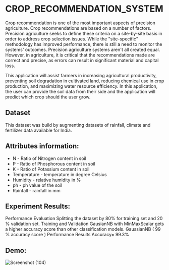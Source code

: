 # CROP_RECOMMENDATION_SYSTEM



Crop recommendation is one of the most important aspects of precision agriculture. Crop recommendations are based on a number of factors.
Precision agriculture seeks to define these criteria on a site-by-site basis in order to address crop selection issues.
While the "site-specific" methodology has improved performance, there is still a need to monitor the systems' outcomes.
Precision agriculture systems aren't all created equal. However, in agriculture, it is critical that the recommendations
made are correct and precise, as errors can result in significant material and capital loss.


This application will assist farmers in increasing agricultural productivity, preventing soil degradation in cultivated land,
reducing chemical use in crop production, and maximizing water resource efficiency.
In this application, the user can provide the soil data from their side and the application will predict which crop should the user grow.

## Dataset
This dataset was build by augmenting datasets of rainfall, climate and fertilizer data available for India.

## Attributes information:
* N - Ratio of Nitrogen content in soil
* P - Ratio of Phosphorous content in soil
* K - Ratio of Potassium content in soil
* Temperature - temperature in degree Celsius
* Humidity - relative humidity in %
* ph - ph value of the soil
* Rainfall - rainfall in mm

## Experiment Results:
Performance Evaluation
Splitting the dataset by 80% for training set and 20 % validation set.
Training and Validation
GausianNB with MinMaxScalar gets a higher accuracy score than other classification models.
GaussianNB ( 99 % accuracy score )
Performance Results
Accuracy= 99.3%

## Demo:
![Screenshot (104)](https://github.com/ajinkyamhetre81/Crop_Recommentation_System/assets/114176664/6f3c5b63-a3ba-4d54-a664-62a93a67ea63)

